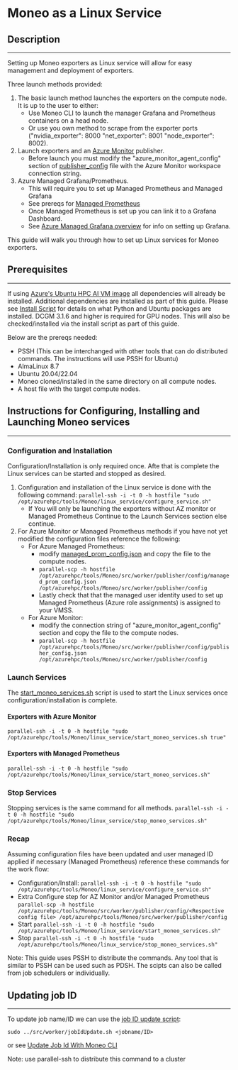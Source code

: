 # Moneo as a Linux Service #

## Description ##

-----
Setting up Moneo exporters as Linux service will allow for easy management and deployment of exporters.

Three launch methods provided:

1. The basic launch method launches the exporters on the compute node. It is up to the user to either:
   - Use Moneo CLI to launch the manager Grafana and Prometheus containers on a head node.
   - Or use you own method to scrape from the exporter ports ("nvidia_exporter": 8000 "net_exporter": 8001 "node_exporter": 8002).
2. Launch exporters and an [Azure Monitor](../docs/AzureMonitorAgent.md) publisher.
   - Before launch you must modify the "azure_monitor_agent_config" section of [publisher_config](../src/worker/publisher/config/publisher_config.json) file with the Azure Monitor workspace connection string.
3. Azure Managed Grafana/Prometheus.
   - This will require you to set up Managed Prometheus and Managed Grafana
   - See prereqs for [Managed Prometheus](../docs/ManagedPrometheusAgent.md)
   - Once Managed Prometheus is set up you can link it to a Grafana Dashboard.
   - See [Azure Managed Grafana overview](https://learn.microsoft.com/en-us/azure/managed-grafana/overview) for info on setting up Grafana.

This guide will walk you through how to set up Linux services for Moneo exporters.

## Prerequisites ##

-----
If using [Azure's Ubuntu HPC AI VM image](https://azuremarketplace.microsoft.com/en-us/marketplace/apps/microsoft-dsvm.ubuntu-hpc?tab=overview) all dependencies will already be installed. Additional dependencies are installed as part of this guide. Please see [Install Script](../src/worker/install/install.sh) for details on what Python and Ubuntu packages are installed. DCGM 3.1.6 and higher is required for GPU nodes. This will also be checked/installed via the install script as part of this guide.

Below are the prereqs needed:

- PSSH (This can be interchanged with other tools that can do distributed commands. The instructions will use PSSH for Ubuntu)
- AlmaLinux 8.7
- Ubuntu 20.04/22.04
- Moneo cloned/installed in the same directory on all compute nodes.
- A host file with the target compute nodes.

## Instructions for Configuring, Installing and Launching Moneo services ##

-----

### Configuration and Installation ###

Configuration/Installation is only required once. Afte that is complete the Linux services can be started and stopped as desired.

1. Configuration and installation of the Linux service is done with the following command:
   ```parallel-ssh -i -t 0 -h hostfile "sudo /opt/azurehpc/tools/Moneo/linux_service/configure_service.sh"```
   - If You will only be launching the exporters without AZ monitor or Managed Prometheus Continue to the Launch Services section else continue.
2. For Azure Monitor or Managed Prometheus methods if you have not yet modified the configuration files reference the following:
   - For Azure Managed Prometheus:
     - modify [managed_prom_config.json](../src/worker/publisher/config) and copy the file to the compute nodes.
     - ```parallel-scp -h hostfile /opt/azurehpc/tools/Moneo/src/worker/publisher/config/managed_prom_config.json /opt/azurehpc/tools/Moneo/src/worker/publisher/config```
     - Lastly check that that the managed user identity used to set up Managed Prometheus (Azure role assignments) is assigned to your VMSS.
   - For Azure Monitor:
     - modify the connection string of "azure_monitor_agent_config" section and copy the file to the compute nodes.
     - ```parallel-scp -h hostfile /opt/azurehpc/tools/Moneo/src/worker/publisher/config/publisher_config.json /opt/azurehpc/tools/Moneo/src/worker/publisher/config```

### Launch Services ###

The [start_moneo_services.sh](./start_moneo_services.sh) script is used to start the Linux services once configuration/installation is complete.

#### Exporters with Azure Monitor ####

```parallel-ssh -i -t 0 -h hostfile "sudo /opt/azurehpc/tools/Moneo/linux_service/start_moneo_services.sh true"```

#### Exporters with Managed Prometheus ####

```parallel-ssh -i -t 0 -h hostfile "sudo /opt/azurehpc/tools/Moneo/linux_service/start_moneo_services.sh"```

### Stop Services ###

Stopping services is the same command for all methods.
```parallel-ssh -i -t 0 -h hostfile "sudo /opt/azurehpc/tools/Moneo/linux_service/stop_moneo_services.sh"```

### Recap ###

Assuming configuration files have been updated and user managed ID applied if necessary (Managed Prometheus) reference these commands for the work flow:

- Configuration/Install: 
   ```parallel-ssh -i -t 0 -h hostfile "sudo /opt/azurehpc/tools/Moneo/linux_service/configure_service.sh"```
- Extra Configure step for AZ Monitor and/or Managed Prometheus
   ```parallel-scp -h hostfile /opt/azurehpc/tools/Moneo/src/worker/publisher/config/<Respective config file> /opt/azurehpc/tools/Moneo/src/worker/publisher/config```
- Start
   ```parallel-ssh -i -t 0 -h hostfile "sudo /opt/azurehpc/tools/Moneo/linux_service/start_moneo_services.sh"```
- Stop
   ```parallel-ssh -i -t 0 -h hostfile "sudo /opt/azurehpc/tools/Moneo/linux_service/stop_moneo_services.sh"```

 Note: This guide uses PSSH to distribute the commands. Any tool that is similar to PSSH can be used such as PDSH. The scipts can also be called from job schedulers or individually.

## Updating job ID ##

-----
To update job name/ID we can use the [job ID update script](../src/worker/jobIdUpdate.sh):

```sudo ../src/worker/jobIdUpdate.sh <jobname/ID>```

or see [Update Job Id With Moneo CLI](../docs/JobFiltering.md)

Note: use parallel-ssh to distribute this command to a cluster
